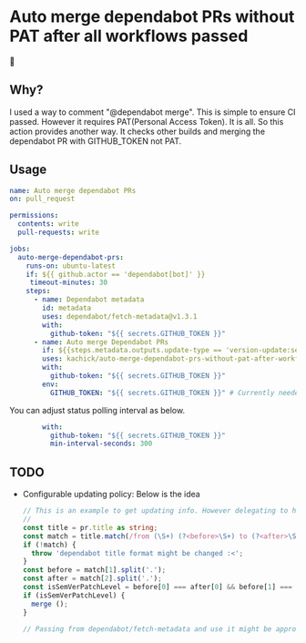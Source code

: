 # Auto merge dependabot PRs without PAT after all workflows passed

:construction:

## Why?

I used a way to comment "@dependabot merge". This is simple to ensure CI passed. However it requires PAT(Personal Access Token). It is all.
So this action provides another way. It checks other builds and merging the dependabot PR with GITHUB_TOKEN not PAT.

## Usage

```yaml
name: Auto merge dependabot PRs
on: pull_request

permissions:
  contents: write
  pull-requests: write

jobs:
  auto-merge-dependabot-prs:
    runs-on: ubuntu-latest
    if: ${{ github.actor == 'dependabot[bot]' }}
     timeout-minutes: 30
    steps:
      - name: Dependabot metadata
        id: metadata
        uses: dependabot/fetch-metadata@v1.3.1
        with:
          github-token: "${{ secrets.GITHUB_TOKEN }}"
      - name: Auto merge Dependabot PRs
        if: ${{steps.metadata.outputs.update-type == 'version-update:semver-patch'}}
        uses: kachick/auto-merge-dependabot-prs-without-pat-after-workflows-passed@v1-beta
        with:
          github-token: "${{ secrets.GITHUB_TOKEN }}"
        env:
          GITHUB_TOKEN: "${{ secrets.GITHUB_TOKEN }}" # Currently needed to pass same value separately with ~ github-token
```

You can adjust status polling interval as below.

```yaml
        with:
          github-token: "${{ secrets.GITHUB_TOKEN }}"
          min-interval-seconds: 300
```

## TODO

* Configurable updating policy: Below is the idea
  ```typescript
  // This is an example to get updating info. However delegating to https://github.com/dependabot/fetch-metadata/f should be robust.
  //
  const title = pr.title as string;
  const match = title.match(/from (\S+) (?<before>\S+) to (?<after>\S+)$/);
  if (!match) {
    throw 'dependabot title format might be changed :<';
  }
  const before = match[1].split('.');
  const after = match[2].split('.');
  const isSemVerPatchLevel = before[0] === after[0] && before[1] === after[1];
  if (isSemVerPatchLevel) {
    merge ();
  }

  // Passing from dependabot/fetch-metadata and use it might be approvable
  ```
